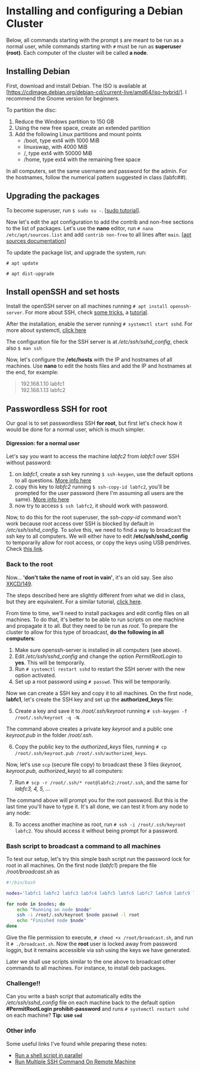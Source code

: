 # Installing and configuring a Debian Cluster

Below, all commands starting with the prompt `$` are meant to be run as a normal user, while commands starting with `#` must be run as **superuser (root)**. Each computer of the cluster will be called **a node**.

## Installing Debian

First, download and install Debian. The ISO is available at [https://cdimage.debian.org/debian-cd/current-live/amd64/iso-hybrid/]. I recommend the Gnome version for beginners. 

To partition the disc:

1. Reduce the Windows partition to 150 GB
2. Using the new free space, create an extended partition
3. Add the following Linux partitions and mount points
    - /boot, type ext4 with 1000 MiB
    - linuxswap, with 4000 MiB
    - /, type ext4 with 50000 MiB
    - /home, type ext4 with the remaining free space

In all computers, set the same username and password for the admin. For the hostnames, follow the numerical pattern suggested in class (labfc##). 

## Upgrading the packages

To become superuser, run `$ sudo su -`. [[sudo tutorial](https://linuxacademy.com/blog/linux/linux-commands-for-beginners-sudo/)].

Now let's edit the apt configuration to add the contrib and non-free sections to the list of packages. Let's use the **nano** editor, run `# nano /etc/apt/sources.list` and add `contrib non-free` to all lines after `main`. [[apt sources documentation](https://wiki.debian.org/SourcesList)]

To update the package list, and upgrade the system, run:

`# apt update`

`# apt dist-upgrade`

## Install openSSH and set hosts

Install the openSSH server on all machines running `# apt install openssh-server`. For more about SSH, check [some tricks](https://linuxacademy.com/blog/linux/ssh-and-scp-howto-tips-tricks/), a [tutorial](https://www.cyberciti.biz/faq/ubuntu-linux-install-openssh-server/).

After the installation, enable the server running `# systemctl start sshd`. For more about systemctl, [click here](https://www.digitalocean.com/community/tutorials/how-to-use-systemctl-to-manage-systemd-services-and-units)

The configuration file for the SSH server is at */etc/ssh/sshd_config*, check also `$ man ssh`

Now, let's configure the **/etc/hosts** with the IP and hostnames of all machines. Use **nano** to edit the hosts files and add the IP and hostnames at the end, for example:

> 192.168.1.10    labfc1<br>
192.168.1.13    labfc2

## Passwordless SSH for root

Our goal is to set passwordless SSH **for root**, but first let's check how it would be done for a normal user, which is much simpler. 

#### Digression: for a normal user

Let's say you want to access the machine *labfc2* from *labfc1* over SSH without password:

1. on *labfc1*, create a ssh key running `$ ssh-keygen`, use the default options to all questions. [More info here](https://www.ssh.com/ssh/keygen)
2. copy this key to *labfc2* running `$ ssh-copy-id labfc2`, you'll be prompted for the user password (here I'm assuming all users are the same). [More info here](https://www.ssh.com/ssh/copy-id)
3. now try to access `$ ssh labfc2`, it should work with password.

Now, to do this for the root superuser, the *ssh-copy-id* command won't work because root access over SSH is blocked by default in */etc/ssh/sshd_config*. To solve this, we need to find a way to broadcast the ssh key to all computers. We will either have to edit **/etc/ssh/sshd_config** to temporarily allow for root access, or copy the keys using USB pendrives. Check [this link](https://www.rittmanmead.com/blog/2014/12/linux-cluster-sysadmin-ssh-keys/).

### Back to the root

Now... **'don't take the name of root in vain'**, it's an old say. See also [XKCD/149](https://xkcd.com/149/).

The steps described here are slightly different from what we did in class, but they are equivalent. For a similar tutorial, [click here](https://www.rittmanmead.com/blog/2014/12/linux-cluster-sysadmin-ssh-keys/).

From time to time, we'll need to install packages and edit config files on all machines. To do that, it's better to be able to run scripts on one machine and propagate it to all. But they need to be run as *root*. To prepare the cluster to allow for this type of broadcast, **do the following in all computers**:

1. Make sure openssh-server is installed in all computers (see above).
2. Edit */etc/ssh/sshd_config* and change the option *PermitRootLogin* to **yes**. This will be temporarily.
3. Run `# systemctl restart sshd` to restart the SSH server with the new option activated.
4. Set up a root password using `# passwd`. This will be temporarily.

Now we can create a SSH key and copy it to all machines. On the first node, **labfc1**, let's create the SSH key and set up the **authorized_keys** file:

5. Create a key and save it to */root/.ssh/keyroot* running `# ssh-keygen -f /root/.ssh/keyroot -q -N`. 

The command above creates a private key *keyroot* and a public one *keyroot.pub* in the folder */root/.ssh*.

6. Copy the public key to the *authorized_keys* files, running `# cp /root/.ssh/keyroot.pub /root/.ssh/authorized_keys`.

Now, let's use `scp` (secure file copy) to broadcast these 3 files (*keyroot, keyroot.pub, authorized_keys*) to all computers:

7. Run `# scp -r /root/.ssh/* root@labfc2:/root/.ssh`, and the same for *labfc3, 4, 5, ...* 
 
The command above will prompt you for the root password. But this is the last time you'll have to type it. It's all done, we can test it from any node to any node:

8. To access another machine as root, run `# ssh -i /root/.ssh/keyroot labfc2`. You should access it without being prompt for a password.

### Bash script to broadcast a command to all machines

To test our setup, let's try this simple bash script run the password lock for root in all machines. On the first node (*labfc1*) prepare the file */root/broadcast.sh* as

```bash
#!/bin/bash

nodes='labfc1 labfc2 labfc3 labfc4 labfc5 labfc6 labfc7 labfc8 labfc9 labfc10 labfc11 labfc12 labfc13 labfc14'

for node in $nodes; do
    echo "Running on node $node"
    ssh -i /root/.ssh/keyroot $node passwd -l root
    echo "Finished node $node"
done
```

Give the file permission to execute, `# chmod +x /root/broadcast.sh`, and run it `# ./broadcast.sh`. Now the **root** user is locked away from password loggin, but it remains accessible via ssh using the keys we have generated.

Later we shall use scripts similar to the one above to broadcast other commands to all machines. For instance, to install deb packages.

### Challenge!!

Can you write a bash script that automatically edits the */etc/ssh/sshd_config* file on each machine back to the default option **#PermitRootLogin prohibit-password** and runs `# systemctl restart sshd` on each machine? **Tip: use `sed`**

### Other info

Some useful links I've found while preparing these notes:

- [Run a shell script in parallel](https://unix.stackexchange.com/questions/103920/parallelize-a-bash-for-loop)
- [Run Multiple SSH Command On Remote Machine](https://www.cyberciti.biz/faq/linux-unix-osx-bsd-ssh-run-command-on-remote-machine-server/)

